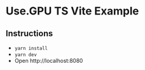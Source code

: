 # Use.GPU TS Vite Example

## Instructions

- `yarn install`
- `yarn dev`
- Open http://localhost:8080
